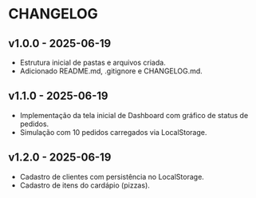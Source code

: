 # CHANGELOG

## v1.0.0 - 2025-06-19
- Estrutura inicial de pastas e arquivos criada.
- Adicionado README.md, .gitignore e CHANGELOG.md.

## v1.1.0 - 2025-06-19
- Implementação da tela inicial de Dashboard com gráfico de status de pedidos.
- Simulação com 10 pedidos carregados via LocalStorage.

## v1.2.0 - 2025-06-19
- Cadastro de clientes com persistência no LocalStorage.
- Cadastro de itens do cardápio (pizzas).

